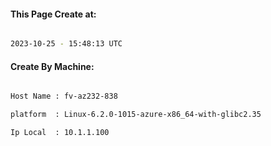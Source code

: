 
   
#### This Page Create at:

```bash

2023-10-25 - 15:48:13 UTC

```

#### Create By Machine:

```bash

Host Name : fv-az232-838

platform  : Linux-6.2.0-1015-azure-x86_64-with-glibc2.35

Ip Local  : 10.1.1.100

```

